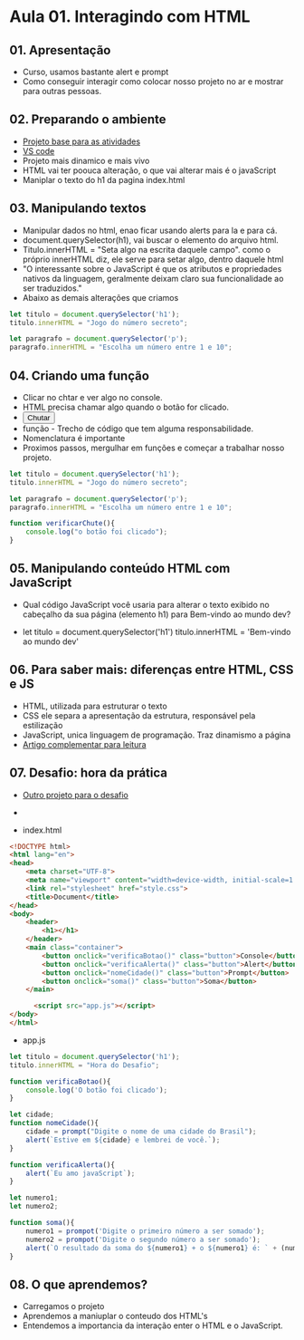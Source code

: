 # Aula 01. Interagindo com HTML

## 01. Apresentação
- Curso, usamos bastante alert e prompt
- Como conseguir interagir como colocar nosso projeto no ar e mostrar para outras pessoas.

## 02. Preparando o ambiente
- [Projeto base para as atividades](https://caelum-online-public.s3.amazonaws.com/3271-programacao/js-curso-2-aula1.zip)
- [VS code](https://code.visualstudio.com/)
- Projeto mais dinamico e mais vivo
- HTML vai ter poouca alteração, o que vai alterar mais é o javaScript
- Maniplar o texto do h1 da pagina index.html

## 03. Manipulando textos
- Manipular dados no html, enao ficar usando alerts para la e para cá.
- document.querySelector(h1), vai buscar o elemento do arquivo html.
- Titulo.innerHTML = "Seta algo na escrita daquele campo".
	como o próprio innerHTML diz, ele serve para setar algo, dentro daquele html
- "O interessante sobre o JavaScript é que os atributos e propriedades nativos da linguagem, geralmente deixam claro sua funcionalidade ao ser traduzidos."
- Abaixo as demais alterações que criamos

````javascript
let titulo = document.querySelector('h1');
titulo.innerHTML = "Jogo do número secreto";

let paragrafo = document.querySelector('p');
paragrafo.innerHTML = "Escolha um número entre 1 e 10";
`````

## 04. Criando uma função
- Clicar no chtar e ver algo no console.
- HTML precisa chamar algo quando o botão for clicado.
- <button onclick="verificarChute()" class="container__botao">Chutar</button>
- função - Trecho de código que tem alguma responsabilidade.
- Nomenclatura é importante
- Proximos passos, mergulhar em funções e começar a trabalhar nosso projeto.

````javascript
let titulo = document.querySelector('h1');
titulo.innerHTML = "Jogo do número secreto";

let paragrafo = document.querySelector('p');
paragrafo.innerHTML = "Escolha um número entre 1 e 10";

function verificarChute(){
    console.log("o botão foi clicado");
}
````
## 05. Manipulando conteúdo HTML com JavaScript
- Qual código JavaScript você usaria para alterar o texto exibido no cabeçalho da sua página (elemento h1) para Bem-vindo ao mundo dev?

- let titulo = document.querySelector('h1')
titulo.innerHTML = 'Bem-vindo ao mundo dev'


## 06. Para saber mais: diferenças entre HTML, CSS e JS
- HTML, utilizada para estruturar o texto
- CSS ele separa a apresentação da estrutura, responsável pela estilização
- JavaScript, unica linguagem de programação. Traz dinamismo a página
- [Artigo complementar para leitura](https://www.alura.com.br/artigos/html-css-e-js-definicoes?_gl=1*1kdtxoh*_ga*MTA2Njc5NzMwNS4xNjc4Mjc2NDU2*_ga_1EPWSW3PCS*MTY5Njg5NjQ3OS4zOS4xLjE2OTY5MDAzMzkuMC4wLjA.*_fplc*ZWwzZ0NoJTJGOTdxS1ElMkZjMUhzNnpVd2Y2aDNxTm1qcFRLeVhNbDl5T0FOcGk4aHM5ZWJhSUpldG04bkRZZGxJdWhmdzBUcU16RSUyRkxVdTVQSXdEdkFzTUVMc0Y1YXZTb1RjV2N4bVJJVyUyQiUyQmRsRW9xZTY1anFoYktRcDl0dUtaUSUzRCUzRA..)

## 07. Desafio: hora da prática
- [Outro projeto para o desafio](https://github.com/alura-cursos/js-curso-2/tree/desafio_1)
- 

- index.html
````html
<!DOCTYPE html>
<html lang="en">
<head>
    <meta charset="UTF-8">
    <meta name="viewport" content="width=device-width, initial-scale=1.0">
    <link rel="stylesheet" href="style.css">
    <title>Document</title>
</head>
<body>
    <header>
        <h1></h1>
    </header>
    <main class="container">
        <button onclick="verificaBotao()" class="button">Console</button>
        <button onclick="verificaAlerta()" class="button">Alert</button>
        <button onclick="nomeCidade()" class="button">Prompt</button>
        <button onclick="soma()" class="button">Soma</button>
    </main>

      <script src="app.js"></script>
</body>
</html>
````

- app.js
````javascript
let titulo = document.querySelector('h1');
titulo.innerHTML = "Hora do Desafio";

function verificaBotao(){
    console.log('O botão foi clicado');
}

let cidade;
function nomeCidade(){
    cidade = prompt("Digite o nome de uma cidade do Brasil");
    alert(`Estive em ${cidade} e lembrei de você.`);
}

function verificaAlerta(){
    alert(`Eu amo javaScript`);
}

let numero1;
let numero2;

function soma(){
    numero1 = prompot('Digite o primeiro número a ser somado');
    numero2 = prompot('Digite o segundo número a ser somado');
    alert(`O resultado da soma do ${numero1} + o ${numero1} é: ` + (numero1 + numero2));
}
````


## 08. O que aprendemos?
- Carregamos o projeto
- Aprendemos a maniuplar o conteudo dos HTML's
- Entendemos a importancia da interação enter o HTML e o JavaScript.


